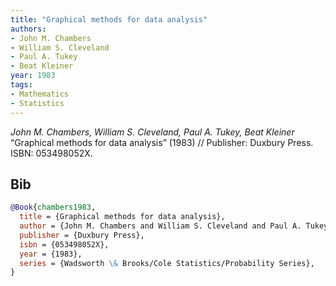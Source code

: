 ```yaml
---
title: "Graphical methods for data analysis"
authors:
- John M. Chambers
- William S. Cleveland
- Paul A. Tukey
- Beat Kleiner
year: 1983
tags:
- Mathematics
- Statistics
---
```


<i>John M. Chambers, William S. Cleveland, Paul A. Tukey, Beat Kleiner</i> <span title="">“Graphical methods for data analysis”</span> (1983) // Publisher: Duxbury Press. ISBN:&nbsp;053498052X.

## Bib

```bib
@Book{chambers1983,
  title = {Graphical methods for data analysis},
  author = {John M. Chambers and William S. Cleveland and Paul A. Tukey and Beat Kleiner},
  publisher = {Duxbury Press},
  isbn = {053498052X},
  year = {1983},
  series = {Wadsworth \& Brooks/Cole Statistics/Probability Series},
}
```
